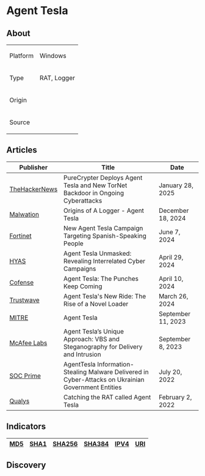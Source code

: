 <h1>Agent Tesla</h1>

<h2>About</h2>
<table>
  <tr>
    <td>
      <p>Platform</p>
    </td>
    <td>
      <p>Windows</p>
    </td>
  </tr>
  <tr>
    <td>
      <p>Type</p>
    </td>
    <td>
      <p>RAT, Logger</p>
    </td>
  </tr>
  <tr>
    <td>
      <p>Origin</p>
    </td>
    <td>
      <p></p>
    </td>
  </tr>
  <tr>
    <td>
      <p>Source</p>
    </td>
    <td>
      <a href=""></a>
    </td>
  </tr>
</table>


<h2>Articles</h2>
<table>
  <thead>
    <tr>
      <th>Publisher</th>
      <th>Title</th>
      <th>Date</th>
    </tr>
  </thead>
  <tbody>
    <tr>
      <td>
        <a href="https://thehackernews.com/2025/01/purecrypter-deploys-agent-tesla-and-new.html">TheHackerNews</a>
      </td>
      <td>PureCrypter Deploys Agent Tesla and New TorNet Backdoor in Ongoing Cyberattacks</td>
      <td>January 28, 2025</td>
    </tr>
    <tr>
      <td>
        <a href="https://www.malwation.com/blog/origins-of-a-logger-agent-tesla">Malwation</a>
      </td>
      <td>Origins of A Logger - Agent Tesla</td>
      <td>December 18, 2024</td>
    </tr>
    <tr>
      <td>
        <a href="https://www.fortinet.com/blog/threat-research/new-agent-tesla-campaign-targeting-spanish-speaking-people">Fortinet</a>
      </td>
      <td>New Agent Tesla Campaign Targeting Spanish-Speaking People</td>
      <td>June 7, 2024</td>
    </tr>
    <tr>
      <td>
        <a href="https://www.hyas.com/blog/agent-tesla-unmasked-revealing-interrelated-cyber-campaigns">HYAS</a>
      </td>
      <td>Agent Tesla Unmasked: Revealing Interrelated Cyber Campaigns</td>
      <td>April 29, 2024</td>
    </tr>
    <tr>
      <td>
        <a href="https://cofense.com/blog/agent-tesla-the-punches-keep-coming/">Cofense</a>
      </td>
      <td>Agent Tesla: The Punches Keep Coming</td>
      <td>April 10, 2024</td>
    </tr>
    <tr>
      <td>
        <a href="https://www.trustwave.com/en-us/resources/blogs/spiderlabs-blog/agent-teslas-new-ride-the-rise-of-a-novel-loader/">Trustwave</a>
      </td>
      <td>Agent Tesla's New Ride: The Rise of a Novel Loader</td>
      <td>March 26, 2024</td>
    </tr>
    <tr>
      <td>
        <a href="https://attack.mitre.org/software/S0331/">MITRE</a>
      </td>
      <td>Agent Tesla</td>
      <td>September 11, 2023</td>
    </tr>
    <tr>
      <td>
        <a href="https://www.mcafee.com/blogs/other-blogs/mcafee-labs/agent-teslas-unique-approach-vbs-and-steganography-for-delivery-and-intrusion/">McAfee Labs</a>
      </td>
      <td>Agent Tesla’s Unique Approach: VBS and Steganography for Delivery and Intrusion</td>
      <td>September 8, 2023</td>
    </tr>
    <tr>
      <td>
        <a href="https://socprime.com/blog/agenttesla-information-stealing-malware-delivered-in-cyber-attacks-on-ukrainian-government-entities/">SOC Prime</a>
      </td>
      <td>AgentTesla Information-Stealing Malware Delivered in Cyber-Attacks on Ukrainian Government Entities</td>
      <td>July 20, 2022</td>
    </tr>
    <tr>
      <td>
        <a href="https://blog.qualys.com/vulnerabilities-threat-research/2022/02/02/catching-the-rat-called-agent-tesla">Qualys</a>
      </td>
      <td>Catching the RAT called Agent Tesla</td>
      <td>February 2, 2022</td>
    </tr>
  </tbody>
</table>

<h2>Indicators</h2>
<table>
  <thead>
    <tr>
      <th>
        <a href="https://github.com/PudgyDragon/Threat-Intel/blob/main/All/Agent%20Tesla/samples.md5">MD5</a>
      </th>
      <th>
        <a href="https://github.com/PudgyDragon/Threat-Intel/blob/main/All/Agent%20Tesla/samples.sha1">SHA1</a>
      </th>
      <th>
        <a href="https://github.com/PudgyDragon/Threat-Intel/blob/main/All/Agent%20Tesla/samples.sha256">SHA256</a>
      </th>
      <th>
        <a href="https://github.com/PudgyDragon/Threat-Intel/blob/main/All/Agent%20Tesla/samples.sha384">SHA384</a>
      </th>
      <th>
        <a href="https://github.com/PudgyDragon/Threat-Intel/blob/main/All/Agent%20Tesla/IPv4.txt">IPV4</a>
      </th>
      <th>
        <a href="https://github.com/PudgyDragon/Threat-Intel/blob/main/All/Agent%20Tesla/uri.txt">URI</a>
      </th>
    </tr>
  </thead>
</table>


<h2>Discovery</h2>




